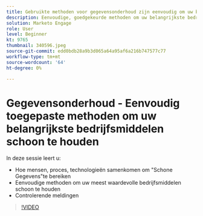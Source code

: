 ```yaml
---
title: Gebruikte methoden voor gegevensonderhoud zijn eenvoudig om uw belangrijkste bedrijfsmiddelen schoon te houden
description: Eenvoudige, goedgekeurde methoden om uw belangrijkste bedrijfsmiddelen schoon te houden
solution: Marketo Engage
role: User
level: Beginner
kt: 9765
thumbnail: 340596.jpeg
source-git-commit: edd0bdb28a9b3d065a64a95af6a216b747577c77
workflow-type: tm+mt
source-wordcount: '64'
ht-degree: 0%

---
```


# Gegevensonderhoud - Eenvoudig toegepaste methoden om uw belangrijkste bedrijfsmiddelen schoon te houden

In deze sessie leert u:

* Hoe mensen, proces, technologieën samenkomen om &quot;Schone Gegevens&quot;te bereiken
* Eenvoudige methoden om uw meest waardevolle bedrijfsmiddelen schoon te houden
* Controlerende meldingen

>[!VIDEO](https://video.tv.adobe.com/v/340596/?quality=12&learn=on)
